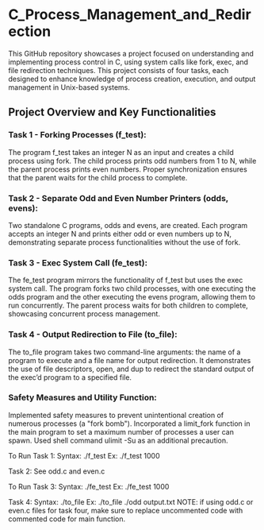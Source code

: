 # C_Process_Management_and_Redirection

This GitHub repository showcases a project focused on understanding and implementing process control in C, using system calls like fork, exec, and file redirection techniques. This project consists of four tasks, each designed to enhance knowledge of process creation, execution, and output management in Unix-based systems.

## Project Overview and Key Functionalities

### Task 1 - Forking Processes (f_test):

The program f_test takes an integer N as an input and creates a child process using fork.
The child process prints odd numbers from 1 to N, while the parent process prints even numbers.
Proper synchronization ensures that the parent waits for the child process to complete.

### Task 2 - Separate Odd and Even Number Printers (odds, evens):
Two standalone C programs, odds and evens, are created.
Each program accepts an integer N and prints either odd or even numbers up to N, demonstrating separate process functionalities without the use of fork.

### Task 3 - Exec System Call (fe_test):
The fe_test program mirrors the functionality of f_test but uses the exec system call.
The program forks two child processes, with one executing the odds program and the other executing the evens program, allowing them to run concurrently.
The parent process waits for both children to complete, showcasing concurrent process management.

### Task 4 - Output Redirection to File (to_file):
The to_file program takes two command-line arguments: the name of a program to execute and a file name for output redirection.
It demonstrates the use of file descriptors, open, and dup to redirect the standard output of the exec’d program to a specified file.

### Safety Measures and Utility Function:
Implemented safety measures to prevent unintentional creation of numerous processes (a "fork bomb").
Incorporated a limit_fork function in the main program to set a maximum number of processes a user can spawn.
Used shell command ulimit -Su as an additional precaution.

To Run Task 1:
    Syntax: ./f_test <value>
    Ex:     ./f_test 1000


Task 2: 
    See odd.c and even.c


To Run Task 3:
    Syntax: ./fe_test <value>
    Ex:     ./fe_test 1000


Task 4: 
    Syntax: ./to_file <program> <file>
    Ex: ./to_file ./odd output.txt
    NOTE: if using odd.c or even.c files for task four, make sure to replace uncommented code with commented code for main function.
